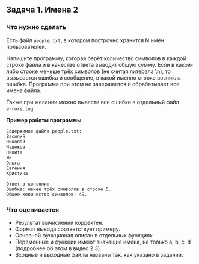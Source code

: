 ## Задача 1. Имена 2
### Что нужно сделать
Есть файл `people.txt`, в котором построчно хранится N имён пользователей. 

Напишите программу, которая берёт количество символов в каждой строке файла и в качестве ответа выводит общую сумму. Если в какой-либо строке меньше трёх символов (не считая литерала \n), то вызывается ошибка и сообщение, в какой именно строке возникла ошибка. Программа при этом не завершается и обрабатывает все имена файла.

Также при желании можно вывести все ошибки в отдельный файл `errors.log`.

**Пример работы программы**
```
Содержимое файла people.txt:
Василий
Николай
Надежда
Никита
Ян
Ольга
Евгения
Кристина

Ответ в консоли:
Ошибка: менее трёх символов в строке 5.
Общее количество символов: 49.
```
### Что оценивается
- Результат вычислений корректен.
- Формат вывода соответствует примеру.
- Основной функционал описан в отдельных функциях.
- Переменные и функции имеют значащие имена, не только a, b, c, d (подробнее об этом в видео 2.3).
- Входные и выходные файлы названы так, как указано в задании.
